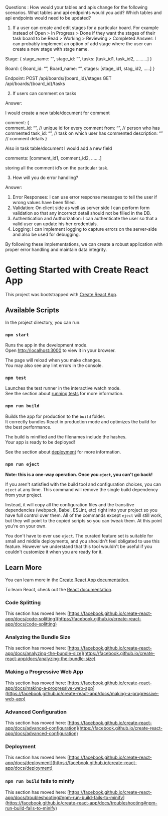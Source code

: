 Questions :
How would your tables and apis change for the following scenarios. What tables and api endpoints would you add? Which tables and api endpoints would need to be updated?

1.	If a user can create and edit stages for a particular board. For example instead of Open > In Progress > Done if they want the stages of their task board to be Read > Working > Reviewing > Completed
Answer: I can probably implement an option of add stage where the user can create a new stage with stage name.

Stage: {
	stage_name: “”,
  stage_id: “”,
  tasks: [task_id1, task_id2, ………]
}

Board: {
  Board_id: “”,
  Board_name: “”,
  stages: [stage_id1, stag_id2, …..]
}

Endpoint: POST /api/boards/{board_id}/stages
	        GET /api/boards/{board_id}/tasks


2.	If users can comment on tasks

Answer:

I would create a new table/document for comment

comment: {  
	comment_id: “”,	    // unique id for every comment
	from: “”,                            // person who has commented
	task_id: “”,                      // task on which user has commented
	description: “”		 //  comment details
}

Also in task table/document I would add a new field 

comments:  [comment_id1, comment_id2, …….]

storing all the comment id’s on the particular task.


3.	How will you do error handling?

Answer: 
1.	Error Responses: I can use error response messages to tell the user if wrong values have been filled.
2.	Validation: On client side as well as server side I can perform form validation so that any incorrect detail should not be filled in the DB.
3.	Authentication and Authorization: I can authenticate the user so that a valid user can update his her credentials.
4.	Logging: I can implement logging to capture errors on the server-side and also be used for debugging.
   
By following these implementations, we can create a robust application with proper error handling and maintain data integrity.



# Getting Started with Create React App

This project was bootstrapped with [Create React App](https://github.com/facebook/create-react-app).

## Available Scripts

In the project directory, you can run:

### `npm start`

Runs the app in the development mode.\
Open [http://localhost:3000](http://localhost:3000) to view it in your browser.

The page will reload when you make changes.\
You may also see any lint errors in the console.

### `npm test`

Launches the test runner in the interactive watch mode.\
See the section about [running tests](https://facebook.github.io/create-react-app/docs/running-tests) for more information.

### `npm run build`

Builds the app for production to the `build` folder.\
It correctly bundles React in production mode and optimizes the build for the best performance.

The build is minified and the filenames include the hashes.\
Your app is ready to be deployed!

See the section about [deployment](https://facebook.github.io/create-react-app/docs/deployment) for more information.

### `npm run eject`

**Note: this is a one-way operation. Once you `eject`, you can't go back!**

If you aren't satisfied with the build tool and configuration choices, you can `eject` at any time. This command will remove the single build dependency from your project.

Instead, it will copy all the configuration files and the transitive dependencies (webpack, Babel, ESLint, etc) right into your project so you have full control over them. All of the commands except `eject` will still work, but they will point to the copied scripts so you can tweak them. At this point you're on your own.

You don't have to ever use `eject`. The curated feature set is suitable for small and middle deployments, and you shouldn't feel obligated to use this feature. However we understand that this tool wouldn't be useful if you couldn't customize it when you are ready for it.

## Learn More

You can learn more in the [Create React App documentation](https://facebook.github.io/create-react-app/docs/getting-started).

To learn React, check out the [React documentation](https://reactjs.org/).

### Code Splitting

This section has moved here: [https://facebook.github.io/create-react-app/docs/code-splitting](https://facebook.github.io/create-react-app/docs/code-splitting)

### Analyzing the Bundle Size

This section has moved here: [https://facebook.github.io/create-react-app/docs/analyzing-the-bundle-size](https://facebook.github.io/create-react-app/docs/analyzing-the-bundle-size)

### Making a Progressive Web App

This section has moved here: [https://facebook.github.io/create-react-app/docs/making-a-progressive-web-app](https://facebook.github.io/create-react-app/docs/making-a-progressive-web-app)

### Advanced Configuration

This section has moved here: [https://facebook.github.io/create-react-app/docs/advanced-configuration](https://facebook.github.io/create-react-app/docs/advanced-configuration)

### Deployment

This section has moved here: [https://facebook.github.io/create-react-app/docs/deployment](https://facebook.github.io/create-react-app/docs/deployment)

### `npm run build` fails to minify

This section has moved here: [https://facebook.github.io/create-react-app/docs/troubleshooting#npm-run-build-fails-to-minify](https://facebook.github.io/create-react-app/docs/troubleshooting#npm-run-build-fails-to-minify)
